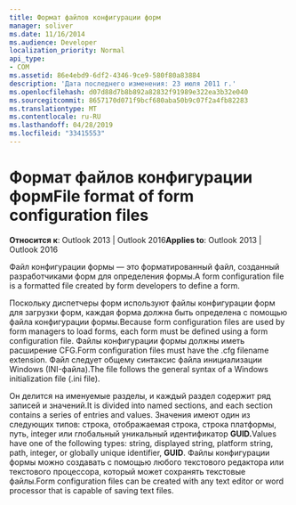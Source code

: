 ```yaml
---
title: Формат файлов конфигурации форм
manager: soliver
ms.date: 11/16/2014
ms.audience: Developer
localization_priority: Normal
api_type:
- COM
ms.assetid: 86e4ebd9-6df2-4346-9ce9-580f80a83884
description: 'Дата последнего изменения: 23 июля 2011 г.'
ms.openlocfilehash: d07d88d7b8b892a82832f91989e322ea3b32e040
ms.sourcegitcommit: 8657170d071f9bcf680aba50b9c07f2a4fb82283
ms.translationtype: MT
ms.contentlocale: ru-RU
ms.lasthandoff: 04/28/2019
ms.locfileid: "33415553"
---
```

# <a name="file-format-of-form-configuration-files"></a><span data-ttu-id="47c85-103">Формат файлов конфигурации форм</span><span class="sxs-lookup"><span data-stu-id="47c85-103">File format of form configuration files</span></span>

<span data-ttu-id="47c85-104">**Относится к**: Outlook 2013 | Outlook 2016</span><span class="sxs-lookup"><span data-stu-id="47c85-104">**Applies to**: Outlook 2013 | Outlook 2016</span></span> 
  
<span data-ttu-id="47c85-105">Файл конфигурации формы — это форматированный файл, созданный разработчиками форм для определения формы.</span><span class="sxs-lookup"><span data-stu-id="47c85-105">A form configuration file is a formatted file created by form developers to define a form.</span></span>
  
<span data-ttu-id="47c85-106">Поскольку диспетчеры форм используют файлы конфигурации форм для загрузки форм, каждая форма должна быть определена с помощью файла конфигурации формы.</span><span class="sxs-lookup"><span data-stu-id="47c85-106">Because form configuration files are used by form managers to load forms, each form must be defined using a form configuration file.</span></span> <span data-ttu-id="47c85-107">Файлы конфигурации формы должны иметь расширение CFG.</span><span class="sxs-lookup"><span data-stu-id="47c85-107">Form configuration files must have the .cfg filename extension.</span></span> <span data-ttu-id="47c85-108">Файл следует общему синтаксис файла инициализации Windows (INI-файла).</span><span class="sxs-lookup"><span data-stu-id="47c85-108">The file follows the general syntax of a Windows initialization file (.ini file).</span></span> 

<span data-ttu-id="47c85-109">Он делится на именуемые разделы, и каждый раздел содержит ряд записей и значений.</span><span class="sxs-lookup"><span data-stu-id="47c85-109">It is divided into named sections, and each section contains a series of entries and values.</span></span> <span data-ttu-id="47c85-110">Значения имеют один из следующих типов: строка, отображаемая строка, строка платформы, путь, integer или глобальный уникальный идентификатор **GUID.**</span><span class="sxs-lookup"><span data-stu-id="47c85-110">Values have one of the following types: string, displayed string, platform string, path, integer, or globally unique identifier, **GUID**.</span></span> <span data-ttu-id="47c85-111">Файлы конфигурации формы можно создавать с помощью любого текстового редактора или текстового процессора, который может сохранять текстовые файлы.</span><span class="sxs-lookup"><span data-stu-id="47c85-111">Form configuration files can be created with any text editor or word processor that is capable of saving text files.</span></span>
  

